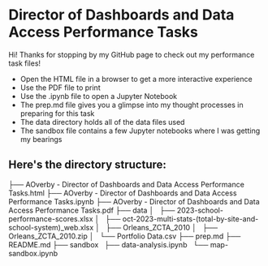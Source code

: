 # Director of Dashboards and Data Access Performance Tasks
Hi! Thanks for stopping by my GitHub page to check out my performance task files!

- Open the HTML file in a browser to get a more interactive experience
- Use the PDF file to print 
- Use the .ipynb file to open a Jupyter Notebook
- The prep.md file gives you a glimpse into my thought processes in preparing for this task
- The data directory holds all of the data files used
- The sandbox file contains a few Jupyter notebooks where I was getting my bearings

## Here's the directory structure:

├── AOverby - Director of Dashboards and Data Access Performance Tasks.html
├── AOverby - Director of Dashboards and Data Access Performance Tasks.ipynb
├── AOverby - Director of Dashboards and Data Access Performance Tasks.pdf
├── data
│   ├── 2023-school-performance-scores.xlsx
│   ├── oct-2023-multi-stats-(total-by-site-and-school-system)_web.xlsx
│   ├── Orleans_ZCTA_2010
│   ├── Orleans_ZCTA_2010.zip
│   └── Portfolio Data.csv
├── prep.md
├── README.md
├── sandbox
    ├── data-analysis.ipynb
    └── map-sandbox.ipynb


